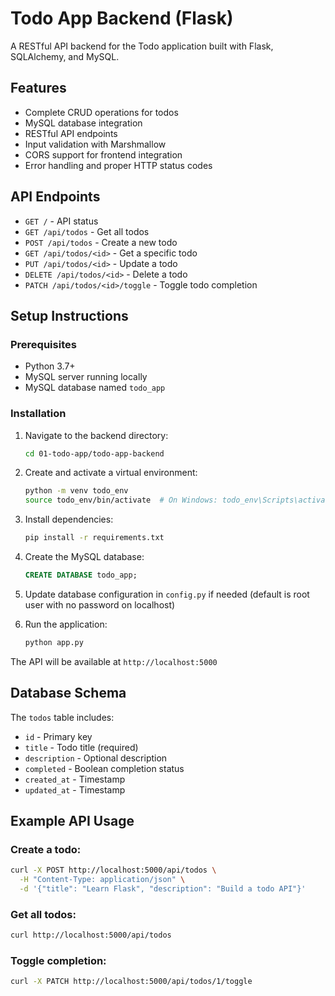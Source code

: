 # Todo App Backend (Flask)

A RESTful API backend for the Todo application built with Flask, SQLAlchemy, and MySQL.

## Features

- Complete CRUD operations for todos
- MySQL database integration
- RESTful API endpoints
- Input validation with Marshmallow
- CORS support for frontend integration
- Error handling and proper HTTP status codes

## API Endpoints

- `GET /` - API status
- `GET /api/todos` - Get all todos
- `POST /api/todos` - Create a new todo
- `GET /api/todos/<id>` - Get a specific todo
- `PUT /api/todos/<id>` - Update a todo
- `DELETE /api/todos/<id>` - Delete a todo
- `PATCH /api/todos/<id>/toggle` - Toggle todo completion

## Setup Instructions

### Prerequisites

- Python 3.7+
- MySQL server running locally
- MySQL database named `todo_app`

### Installation

1. Navigate to the backend directory:
   ```bash
   cd 01-todo-app/todo-app-backend
   ```

2. Create and activate a virtual environment:
   ```bash
   python -m venv todo_env
   source todo_env/bin/activate  # On Windows: todo_env\Scripts\activate
   ```

3. Install dependencies:
   ```bash
   pip install -r requirements.txt
   ```

4. Create the MySQL database:
   ```sql
   CREATE DATABASE todo_app;
   ```

5. Update database configuration in `config.py` if needed (default is root user with no password on localhost)

6. Run the application:
   ```bash
   python app.py
   ```

The API will be available at `http://localhost:5000`

## Database Schema

The `todos` table includes:
- `id` - Primary key
- `title` - Todo title (required)
- `description` - Optional description
- `completed` - Boolean completion status
- `created_at` - Timestamp
- `updated_at` - Timestamp

## Example API Usage

### Create a todo:
```bash
curl -X POST http://localhost:5000/api/todos \
  -H "Content-Type: application/json" \
  -d '{"title": "Learn Flask", "description": "Build a todo API"}'
```

### Get all todos:
```bash
curl http://localhost:5000/api/todos
```

### Toggle completion:
```bash
curl -X PATCH http://localhost:5000/api/todos/1/toggle
``` 